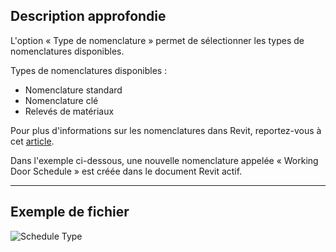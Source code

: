 ## Description approfondie
L'option « Type de nomenclature » permet de sélectionner les types de nomenclatures disponibles.

Types de nomenclatures disponibles :
- Nomenclature standard
- Nomenclature clé
- Relevés de matériaux

Pour plus d'informations sur les nomenclatures dans Revit, reportez-vous à cet [article](https://help.autodesk.com/view/RVT/2024/FRA/?guid=GUID-73090B70-8A13-4E12-909C-F25D724D5BA7).

Dans l'exemple ci-dessous, une nouvelle nomenclature appelée « Working Door Schedule » est créée dans le document Revit actif.
___
## Exemple de fichier

![Schedule Type](./DSRevitNodesUI.ScheduleTypes_img.jpg)
